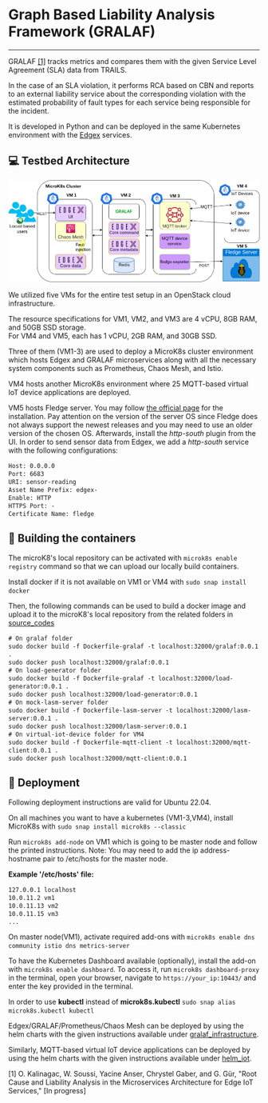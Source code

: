 # Graph Based Liability Analysis Framework (GRALAF)

-----------------------------------------

GRALAF [[1]](#1) tracks metrics and compares them with the given Service Level Agreement (SLA) data from TRAILS. 

In the case of an SLA violation, it performs RCA based on CBN and reports to an external liability service about the corresponding violation with the estimated probability of fault types for each service being responsible for the incident. 

It is developed in Python and can be deployed in the same Kubernetes environment with the [Edgex](https://github.com/edgexfoundry/edgex-go) services.

## :computer: Testbed Architecture

<img src="images_for_git/useCase.png" alt="use case"/>

We utilized five VMs for the entire test setup in an OpenStack cloud infrastructure.

The resource specifications for VM1, VM2, and VM3 are 4 vCPU, 8GB RAM, and 50GB SSD storage.<br />
For VM4 and VM5, each has 1 vCPU, 2GB RAM, and 30GB SSD.

Three of them (VM1-3) are used to deploy a MicroK8s cluster environment which hosts Edgex and GRALAF microservices along with all the necessary system components such as Prometheus, Chaos Mesh, and Istio. 



VM4 hosts another MicroK8s environment where 25 MQTT-based virtual IoT device applications are deployed.

VM5 hosts Fledge server. You may follow [the official page](https://github.com/fledge-iot/fledge) for the installation. Pay attention on the version of the server OS since Fledge does not always support the newest releases and you may need to use an older version of the chosen OS. Afterwards, install the *http-south* plugin from the UI. In order to send sensor data from Edgex, we add a *http-south* service with the following configurations:
```
Host: 0.0.0.0
Port: 6683
URI: sensor-reading
Asset Name Prefix: edgex-
Enable: HTTP
HTTPS Port: -
Certificate Name: fledge
```
## :hammer: Building the containers
The microK8's local repository can be activated with `microk8s enable registry` command so that we can upload our locally build containers. 

Install docker if it is not available on VM1 or VM4 with `sudo snap install docker`

Then, the following commands can be used to build a docker image and upload it to the microK8's local repository from the related folders in [source_codes](source_codes)
```
# On gralaf folder 
sudo docker build -f Dockerfile-gralaf -t localhost:32000/gralaf:0.0.1 .
sudo docker push localhost:32000/gralaf:0.0.1
# On load-generator folder
sudo docker build -f Dockerfile-gralaf -t localhost:32000/load-generator:0.0.1 .
sudo docker push localhost:32000/load-generator:0.0.1
# On mock-lasm-server folder
sudo docker build -f Dockerfile-lasm-server -t localhost:32000/lasm-server:0.0.1 .
sudo docker push localhost:32000/lasm-server:0.0.1
# On virtual-iot-device folder for VM4
sudo docker build -f Dockerfile-mqtt-client -t localhost:32000/mqtt-client:0.0.1 .
sudo docker push localhost:32000/mqtt-client:0.0.1
```

## :wrench: Deployment

Following deployment instructions are valid for Ubuntu 22.04.

On all machines you want to have a kubernetes (VM1-3,VM4), install MicroK8s with `sudo snap install microk8s --classic`

Run `microk8s add-node` on VM1 which is going to be master node and follow the printed instructions. 
Note: You may need to add the ip address-hostname pair to /etc/hosts for the master node. 

**Example '/etc/hosts' file:**
```
127.0.0.1 localhost
10.0.11.2 vm1
10.0.11.13 vm2
10.0.11.15 vm3
...
```

On master node(VM1), activate required add-ons with `microk8s enable dns community istio dns metrics-server`

To have the Kubernetes Dashboard available (optionally), install the add-on with `microk8s enable dashboard`. 
To access it, run `microk8s dashboard-proxy` in the terminal, open your browser, navigate to `https://your_ip:10443/` and enter the key provided in the terminal.

In order to use **kubectl** instead of **microk8s.kubectl** `sudo snap alias microk8s.kubectl kubectl`

Edgex/GRALAF/Prometheus/Chaos Mesh can be deployed by using the helm charts with the given instructions available under [gralaf_infrastructure](helm_charts/gralaf_infrastructure).

Similarly, MQTT-based virtual IoT device applications can be deployed by using the helm charts with the given instructions available under [helm_iot](helm_charts/helm_iot).


<a id="1">[1]</a>  O. Kalinagac, W. Soussi, Yacine Anser, Chrystel Gaber, and G. Gür, "Root Cause and Liability Analysis in the Microservices Architecture for Edge IoT Services," [In progress]

